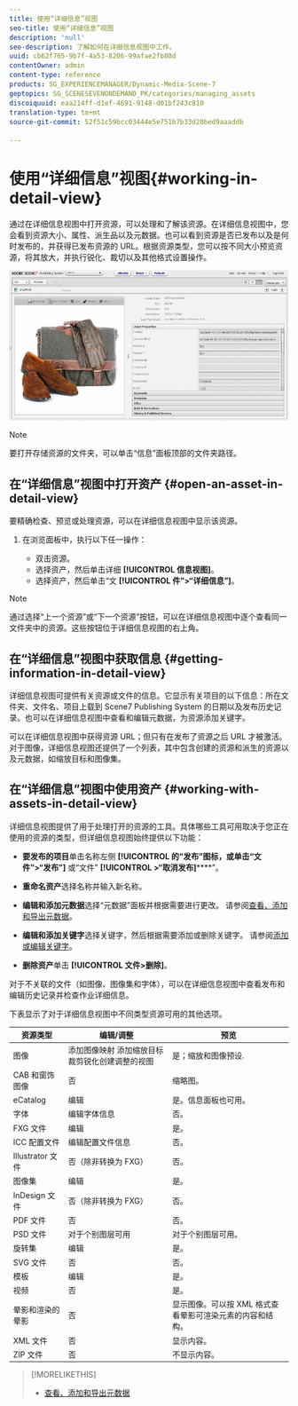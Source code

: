 ```yaml
---
title: 使用“详细信息”视图
seo-title: 使用“详细信息”视图
description: 'null'
seo-description: 了解如何在详细信息视图中工作。
uuid: cb62f765-9b7f-4a53-8206-99afae2fb80d
contentOwner: admin
content-type: reference
products: SG_EXPERIENCEMANAGER/Dynamic-Media-Scene-7
geptopics: SG_SCENESEVENONDEMAND_PK/categories/managing_assets
discoiquuid: eaa214ff-d1ef-4691-9148-d01bf243c810
translation-type: tm+mt
source-git-commit: 52f51c59bcc03444e5e751b7b33d20bed9aaaddb

---
```



# 使用“详细信息”视图{#working-in-detail-view}

通过在详细信息视图中打开资源，可以处理和了解该资源。在详细信息视图中，您会看到资源大小、属性、派生品以及元数据。也可以看到资源是否已发布以及是何时发布的，并获得已发布资源的 URL。根据资源类型，您可以按不同大小预览资源，将其放大，并执行锐化、裁切以及其他格式设置操作。

<!-- 

Comment Type: remark
Last Modified By: Rick Brough (rbrough@adobe.com)
Last Modified Date: 2018-06-14T13:52:46.623-0400

<p>as_detail_view_popup.png found in Downloads on local in folder "scene7-images"</p>

 -->

![“详细信息”视图](/help/assets/image_0.img.png)

>[!NOTE]
>
>要打开存储资源的文件夹，可以单击“信息”面板顶部的文件夹路径。

## 在“详细信息”视图中打开资产 {#open-an-asset-in-detail-view}

要精确检查、预览或处理资源，可以在详细信息视图中显示该资源。

1. 在浏览面板中，执行以下任一操作：

   * 双击资源。
   * 选择资产，然后单击详细 **[!UICONTROL 信息视图]**。
   * 选择资产，然后单击“文 **[!UICONTROL 件”>“详细信息”]**。

>[!NOTE]
>
>通过选择“上一个资源”或“下一个资源”按钮，可以在详细信息视图中逐个查看同一文件夹中的资源。这些按钮位于详细信息视图的右上角。

## 在“详细信息”视图中获取信息 {#getting-information-in-detail-view}

详细信息视图可提供有关资源或文件的信息。它显示有关项目的以下信息：所在文件夹、文件名、项目上载到 Scene7 Publishing System 的日期以及发布历史记录。也可以在详细信息视图中查看和编辑元数据，为资源添加关键字。

可以在详细信息视图中获得资源 URL；但只有在发布了资源之后 URL 才被激活。对于图像，详细信息视图还提供了一个列表，其中包含创建的资源和派生的资源以及元数据，如缩放目标和图像集。

## 在“详细信息”视图中使用资产 {#working-with-assets-in-detail-view}

详细信息视图提供了用于处理打开的资源的工具。具体哪些工具可用取决于您正在使用的资源的类型，但详细信息视图始终提供以下功能：

* **要发布的项目**&#x200B;单击名称左侧 **[!UICONTROL 的“发布”图标，或单击“文件”>“发布”]** 或“文件” **[!UICONTROL >“取消发布]******”。

* **重命名资产**&#x200B;选择名称并输入新名称。

* **编辑和添加元数据**&#x200B;选择“元数据”面板并根据需要进行更改。 请参阅[查看、添加和导出元数据](/help/viewing-adding-exporting-metadata.md)。

* **编辑和添加关键字**&#x200B;选择关键字，然后根据需要添加或删除关键字。 请参阅[添加或编辑关键字](/help/viewing-adding-exporting-metadata.md)。

* **删除资产**&#x200B;单击 **[!UICONTROL 文件>删除]**。

对于不关联的文件（如图像、图像集和字体），可以在详细信息视图中查看发布和编辑历史记录并检查作业详细信息。

下表显示了对于详细信息视图中不同类型资源可用的其他选项。

| 资源类型 | 编辑/调整 | 预览 |
|--- |--- |--- |
| 图像 | 添加图像映射 添加缩放目标裁剪锐化创建调整的视图 | 是；缩放和图像预设. |
| CAB 和窗饰图像 | 否 | 缩略图。 |
| eCatalog | 编辑 | 是。信息面板也可用。 |
| 字体 | 编辑字体信息 | 否。 |
| FXG 文件 | 编辑 | 是。 |
| ICC 配置文件 | 编辑配置文件信息 | 否。 |
| Illustrator 文件 | 否（除非转换为 FXG） | 否。 |
| 图像集 | 编辑 | 是。 |
| InDesign 文件 | 否（除非转换为 FXG） | 否。 |
| PDF 文件 | 否 | 否。 |
| PSD 文件 | 对于个别图层可用 | 对于个别图层可用。 |
| 旋转集 | 编辑 | 是。 |
| SVG 文件 | 否 | 否。 |
| 模板 | 编辑 | 是。 |
| 视频 | 否 | 是。 |
| 晕影和渲染的晕影 | 否 | 显示图像。可以按 XML 格式查看晕影可渲染元素的内容和结构。 |
| XML 文件 | 否 | 显示内容。 |
| ZIP 文件 | 否 | 不显示内容。 |

>[!MORELIKETHIS]
>
>* [查看、添加和导出元数据](viewing-adding-exporting-metadata.md#viewing_adding_and_exporting_metadata)

